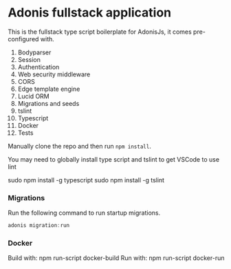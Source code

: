 # Adonis fullstack application

This is the fullstack type script boilerplate for AdonisJs, it comes pre-configured with.

1.  Bodyparser
2.  Session
3.  Authentication
4.  Web security middleware
5.  CORS
6.  Edge template engine
7.  Lucid ORM
8.  Migrations and seeds
9.  tslint
10. Typescript
11. Docker
12. Tests

Manually clone the repo and then run `npm install`.

You may need to globally install type script and tslint to get VSCode to use lint

sudo npm install -g typescript
sudo npm install -g tslint


### Migrations

Run the following command to run startup migrations.

```js
adonis migration:run
```

### Docker

Build with: npm run-script docker-build
Run with: npm run-script docker-run